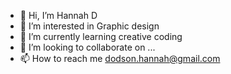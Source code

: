 - 👋 Hi, I’m Hannah D
- 👀 I’m interested in Graphic design 
- 🌱 I’m currently learning creative coding
- 💞️ I’m looking to collaborate on ...
- 📫 How to reach me dodson.hannah@gmail.com

<!---
DodsonH/DodsonH is a ✨ special ✨ repository because its `README.md` (this file) appears on your GitHub profile.
You can click the Preview link to take a look at your changes.
--->
